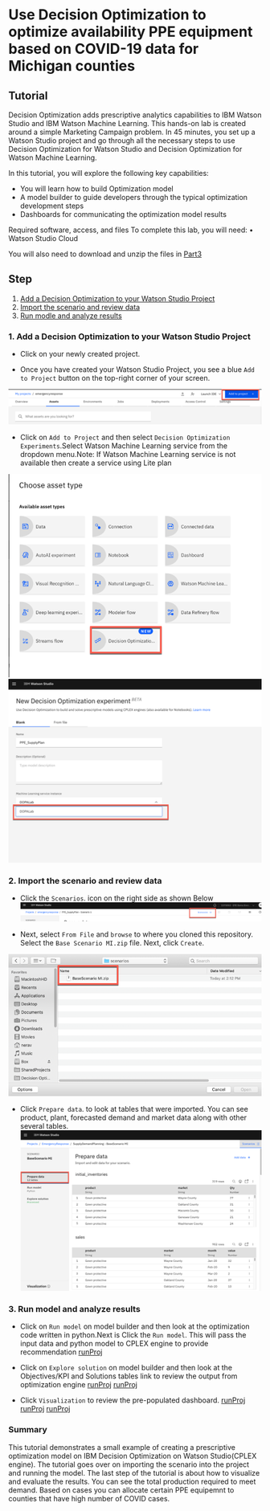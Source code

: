 # Use Decision Optimization  to optimize availability PPE equipment based on COVID-19 data for Michigan counties

## Tutorial
Decision Optimization adds prescriptive analytics capabilities to IBM Watson Studio and IBM Watson Machine Learning. This hands-on lab is created around a simple Marketing Campaign problem. In 45 minutes, you set up a Watson Studio project and go through all the necessary steps to use Decision Optimization for Watson Studio and Decision Optimization for Watson Machine Learning.

In this tutorial, you will explore the following key capabilities:
 * You will learn how to build Optimization model
 * A model builder to guide developers through the typical optimization development steps
 * Dashboards for communicating the optimization model results

Required software, access, and files
To complete this lab, you will need:
• Watson Studio Cloud

You will also need to download and unzip the files in [Part3](https://github.com/neravdoshi/DSBlog/tree/master/Part3)

## Step

1. [Add a Decision Optimization to your Watson Studio Project](#1-Add-a-decision-optimization-to-your-watson-studio-project)
2. [Import the scenario and review data](#2-import-the-scenario-and-review-data)
3. [Run modle and analyze results](#3-run-model-and-analyze-results)

### 1. Add a Decision Optimization to your Watson Studio Project

* Click on your newly created project.

* Once you have created your Watson Studio Project, you see a blue `Add to Project` button on the top-right corner of your screen.

![addProj](../images/addtoproject.png)

* Click on `Add to Project` and then select `Decision Optimization Experiments`.Select Watson Machine Learning service from the dropdown menu.Note: If Watson Machine Learning service is not available then create a service using Lite plan

![addProj](../images/addDOproject.png)
![addProj](../images/addWMLservice.png)

### 2. Import the scenario and review data
* Click the `Scenarios`. icon on the right side as shown Below
![importProj](../images/addScenarios.png)

* Next, select `From File` and `browse` to where you cloned this repository. Select the `Base Scenario MI.zip` file. Next, click `Create`.

![importProj](../images/DOScenariofile.png)

* Click `Prepare data`. to look at tables that were imported. You can see product, plant, forecasted demand and market data along with other several tables.
![importProj](../images/MBpreparedata.png)

### 3. Run model and analyze results
* Click on `Run model` on model builder and then look at the optimization code written in python.Next is Click the `Run model`. This will pass the input data and python model to CPLEX engine to provide recommendation
[runProj](../images/MLRunmodel.png)

* Click on `Explore solution` on model builder and then look at the Objectives/KPI and Solutions tables link to review the output from optimization engine
[runProj](../images/MLExploreSol.png)
[runProj](../images/MLExploreKPI.png)

* Click `Visualization` to review the pre-populated dashboard. 
[runProj](../images/DOvisualization.png)
[runProj](../images/DOsolution.png)
[runProj](../images/DOproductionchart.png)

### Summary

This tutorial demonstrates a small example of creating a prescriptive optimization model on IBM Decision Optimization on Watson Studio(CPLEX engine). The tutorial goes over on importing the scenario into the project and running the model. The last step of the tutorial is about how to visualize and evaluate the results. You can see the total production required to meet demand. Based on cases you can allocate certain PPE equipemnt to counties that have high number of COVID cases.
